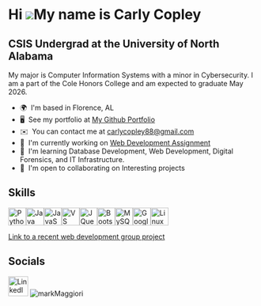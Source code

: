 Hi ![](https://user-images.githubusercontent.com/18350557/176309783-0785949b-9127-417c-8b55-ab5a4333674e.gif)My name is Carly Copley
====================================================================================================================================

CSIS Undergrad at the University of North Alabama
-------------------------------------------------

My major is Computer Information Systems with a minor in Cybersecurity. I am a part of the Cole Honors College and am expected to graduate May 2026.

*   🌍  I'm based in Florence, AL
*   🖥️  See my portfolio at [My Github Portfolio](http://github.com/carlycopley)
*   ✉️  You can contact me at [carlycopley88@gmail.com](mailto:carlycopley88@gmail.com)
*   🚀  I'm currently working on [Web Development Assignment](https://dgoodwin-maker.github.io/dev-easy-project/)
*   🧠  I'm learning Database Development, Web Development, Digital Forensics, and IT Infrastructure.
*   🤝  I'm open to collaborating on Interesting projects
<h2>Skills</h2>
<p align="left">
<a href="https://www.python.org/" target="_blank" rel="noreferrer"><img src="https://raw.githubusercontent.com/danielcranney/readme-generator/main/public/icons/skills/python-colored.svg" width="36" height="36" alt="Python" /></a><a href="https://www.oracle.com/java/" target="_blank" rel="noreferrer"><img src="https://raw.githubusercontent.com/danielcranney/readme-generator/main/public/icons/skills/java-colored.svg" width="36" height="36" alt="Java" /></a><a href="https://developer.mozilla.org/en-US/docs/Web/JavaScript" target="_blank" rel="noreferrer"><img src="https://raw.githubusercontent.com/danielcranney/readme-generator/main/public/icons/skills/javascript-colored.svg" width="36" height="36" alt="JavaScript" /></a><a href="https://code.visualstudio.com/" target="_blank" rel="noreferrer"><img src="https://raw.githubusercontent.com/danielcranney/readme-generator/main/public/icons/skills/visualstudiocode.svg" width="36" height="36" alt="VS Code" /></a><a href="https://jquery.com/" target="_blank" rel="noreferrer"><img src="https://raw.githubusercontent.com/danielcranney/readme-generator/main/public/icons/skills/jquery-colored.svg" width="36" height="36" alt="JQuery" /></a><a href="https://getbootstrap.com/" target="_blank" rel="noreferrer"><img src="https://raw.githubusercontent.com/danielcranney/readme-generator/main/public/icons/skills/bootstrap-colored.svg" width="36" height="36" alt="Bootstrap" /></a><a href="https://www.mysql.com/" target="_blank" rel="noreferrer"><img src="https://raw.githubusercontent.com/danielcranney/readme-generator/main/public/icons/skills/mysql-colored.svg" width="36" height="36" alt="MySQL" /></a><a href="https://cloud.google.com/" target="_blank" rel="noreferrer"><img src="https://raw.githubusercontent.com/danielcranney/readme-generator/main/public/icons/skills/googlecloud-colored.svg" width="36" height="36" alt="Google Cloud" /></a><a href="https://www.linux.org" target="_blank" rel="noreferrer"><img src="https://raw.githubusercontent.com/danielcranney/readme-generator/main/public/icons/skills/linux-colored.svg" width="36" height="36" alt="Linux" /></a>
                    </p>
<a href="https://carlycopley.github.io/devCharlieProject/" target="_blank">Link to a recent web development group project</a>
<br>
<h2>Socials</h2>
<a href="www.linkedin.com/in/carly-copley-1347a6252" target="_blank">
<img src="https://www.citypng.com/public/uploads/preview/hd-vector-flat-linkedin-in-round-icon-png-701751695046390m4phkuuiqm.png" alt="LinkedIn" style="width: 40px; height: 40px;"></a>
<img src="https://markmaggiori.com/cdn/shop/files/EnteringtheShrine.jpg?v=1719968158&width=2697" alt="markMaggiori">

                    
